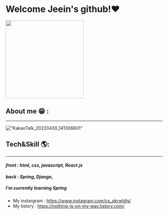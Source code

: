 # Welcome Jeein's github!❤ 
<img src="https://user-images.githubusercontent.com/96341808/166091306-464b1675-5870-43d9-9cef-c817239fdf81.gif" width="250" height="250"/>


## About me 😁 :
_______
!["KakaoTalk_20220430_141306601"](https://user-images.githubusercontent.com/96341808/166092219-2d6fe811-84f5-456a-bec7-0667150ae402.png)

## Tech&Skill 🌎:
______
#### *front : html, css, javascript, React.js*
#### *back : Spring, Django*,
##### I'm currently learning Spring

- My instargram : https://www.instagram.com/cs_qkrwldls/
- My tistory : https://nothing-is-on-my-way.tistory.com/
